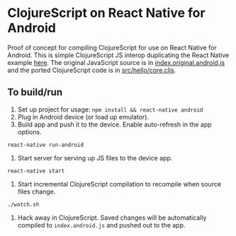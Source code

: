 # ClojureScript on React Native for Android

Proof of concept for compiling ClojureScript for use on React Native for Android. This is simple ClojureScript JS interop duplicating the React Native example [here](https://facebook.github.io/react-native/doc/tutorial.html#content). The original JavaScript source is in [index.original.android.js](https://github.com/nicholaskariniemi/ReactNativeCljs/blob/master/index.original.android.js) and the ported ClojureScript code is in [src/hello/core.cljs](https://github.com/nicholaskariniemi/ReactNativeCljs/blob/master/src/hello/core.cljs).

## To build/run
1. Set up project for usage:
  `npm install && react-native android`
1. Plug in Android device (or load up emulator).
1. Build app and push it to the device. Enable auto-refresh in the app options.

  `react-native run-android`

1. Start server for serving up JS files to the device app.

  `react-native start`

1. Start incremental ClojureScript compilation to recompile when source files change.

  `./watch.sh`

1. Hack away in ClojureScript. Saved changes will be automatically compiled to `index.android.js` and pushed out to the app.
